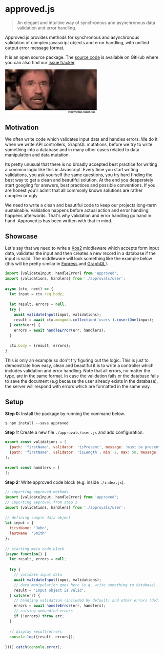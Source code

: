 # approved.js

> An elegant and intuitive way of synchronous and asynchronous data validation and error handling.

Approved.js provides methods for synchronous and asynchronous validation of complex javascript objects and error handling, with unified output error message format.

It is an open source package. The [source code](https://github.com/xpepermint/approvedjs) is available on GitHub where you can also find our [issue tracker](https://github.com/xpepermint/approvedjs/issues).

<img src="giphy.gif" width="300" />

## Motivation

We often write code which validates input data and handles errors. We do it when we write API controllers, GraphQL mutations, before we try to write something into a database and in many other cases related to data manipulation and data mutation.

Its pretty unusual that there is no broadly accepted best practice for writing a common logic like this in Javascript. Every time you start writing validations, you ask yourself the same questions, you try hard finding the best way to get a clean and beautiful solution. At the end you desperately start googling for answers, best practices and possible conventions. If you are honest you'll admit that all commonly known solutions are rather complex or ugly.

We need to write a clean and beautiful code to keep our projects long-term sustainable. Validation happens before actual action and error handling happens afterwords. That's why validation and error handling go hand in hand. Approved.js has been written with that in mind.

## Showcase

Let's say that we need to write a [Koa2](http://koajs.com/) middleware which accepts form input data, validates the input and then creates a new record in a database if the input is valid. The middleware will look something like the example below (this will be pretty similar in [Express](http://expressjs.com/) and [GraphQL](graphql.org)).

```js
import {validateInput, handleError} from 'approved';
import {validations, handlers} from './approvals/user';

async (ctx, next) => {
  let input = ctx.req.body;

  let result, errors = null;
  try {
    await validateInput(input, validations);
    result = await ctx.mongodb.collection('users').insertOne(input);
  } catch(err) {
    errors = await handleError(err, handlers);
  }

  ctx.body = {result, errors};
}
```

This is only an example so don't try figuring out the logic. This is just to demonstrate how easy, clean and beautiful it is to write a controller which includes validation and error handling. Note that all errors, no matter the type, are in the same format. In case the validation fails or the database fails to save the document (e.g because the user already exists in the database), the server will respond with errors which are formatted in the same way.

## Setup

**Step 0:** Install the package by running the command below.

```
$ npm install --save approved
```

**Step 1:** Create a new file `./approvals/user.js` and add configuration.

```js
export const validations = [
  {path: 'firstName', validator: 'isPresent', message: 'must be present'},
  {path: 'firstName', validator: 'isLength', min: 2, max: 50, message: 'can be between 2 and 50'}
];

export const handlers = [
];
```

**Step 2:** Write approved code block (e.g. inside `./index.js`).

```js
// importing approved methods
import {validateInput, handleError} from 'approved';
// importing approval from step 1
import {validations, handlers} from './approvals/user';

// defining sample data object
let input = {
  firstName: 'John',
  lastName: 'Smith'
};

// starting main code block
(async function() {
  let result, errors = null;

  try {
    // validate input data
    await validateInput(input, validations);
    // data manipulation goes here (e.g. write something to database)
    result = 'Input object is valid';
  } catch(err) {
    // handling validation (included by default) and other errors (defined in handlers)
    errors = await handleError(err, handlers);
    // raising unhandled errors
    if (!errors) throw err;
  }

  // display result/errors
  console.log({result, errors});

})().catch(console.error);
```
